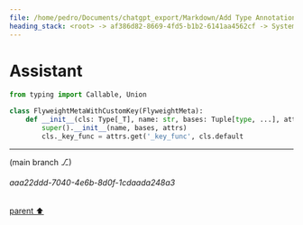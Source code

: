 ```yaml
---
file: /home/pedro/Documents/chatgpt_export/Markdown/Add Type Annotations to Meta.md
heading_stack: <root> -> af386d82-8669-4fd5-b1b2-6141aa4562cf -> System -> c2b49af7-74a2-4c92-a3e7-7d96aa50c9da -> System -> aaa24294-ad58-49fe-afce-ac71c5587460 -> User -> 42890c8a-58d9-4ccd-94b1-4878473cde35 -> Assistant -> 3e355077-7883-441e-a7ef-b2ee760764b2 -> Tool -> 52f1cc39-877e-4d9a-ac1b-c541879a08dd -> Assistant -> aaa297cf-5bd6-4e88-99ad-9565a3dcb295 -> User -> 2bf19926-04c4-4b5a-8ffa-177a1048e973 -> Assistant -> Potential Improvements: -> Alternative Approaches: -> aaa2dc72-e173-4e29-a3bf-a8f3afc99dbc -> User -> eef764cb-fb2f-4404-b894-e7fcc3fb26dc -> Assistant
---
```

# Assistant

```python
from typing import Callable, Union

class FlyweightMetaWithCustomKey(FlyweightMeta):
    def __init__(cls: Type[_T], name: str, bases: Tuple[type, ...], attrs: Dict[str, Any]) -> None:
        super().__init__(name, bases, attrs)
        cls._key_func = attrs.get('_key_func', cls.default
```

---

(main branch ⎇)
###### aaa22ddd-7040-4e6b-8d0f-1cdaada248a3
[parent ⬆️](#2bf19926-04c4-4b5a-8ffa-177a1048e973)

